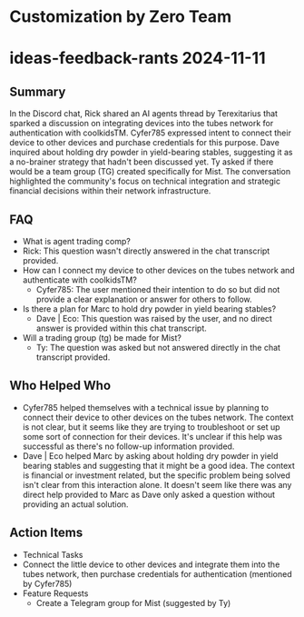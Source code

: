 # Customization by Zero Team

# ideas-feedback-rants 2024-11-11

## Summary
 In the Discord chat, Rick shared an AI agents thread by Terexitarius that sparked a discussion on integrating devices into the tubes network for authentication with coolkidsTM. Cyfer785 expressed intent to connect their device to other devices and purchase credentials for this purpose. Dave inquired about holding dry powder in yield-bearing stables, suggesting it as a no-brainer strategy that hadn't been discussed yet. Ty asked if there would be a team group (TG) created specifically for Mist. The conversation highlighted the community's focus on technical integration and strategic financial decisions within their network infrastructure.

## FAQ
 - What is agent trading comp?
  - Rick: This question wasn't directly answered in the chat transcript provided.
- How can I connect my device to other devices on the tubes network and authenticate with coolkidsTM?
  - Cyfer785: The user mentioned their intention to do so but did not provide a clear explanation or answer for others to follow.
- Is there a plan for Marc to hold dry powder in yield bearing stables?
  - Dave | Eco: This question was raised by the user, and no direct answer is provided within this chat transcript.
- Will a trading group (tg) be made for Mist?
  - Ty: The question was asked but not answered directly in the chat transcript provided.

## Who Helped Who
 - Cyfer785 helped themselves with a technical issue by planning to connect their device to other devices on the tubes network. The context is not clear, but it seems like they are trying to troubleshoot or set up some sort of connection for their devices. It's unclear if this help was successful as there's no follow-up information provided.
- Dave | Eco helped Marc by asking about holding dry powder in yield bearing stables and suggesting that it might be a good idea. The context is financial or investment related, but the specific problem being solved isn't clear from this interaction alone. It doesn't seem like there was any direct help provided to Marc as Dave only asked a question without providing an actual solution.

## Action Items
 - Technical Tasks
  - Connect the little device to other devices and integrate them into the tubes network, then purchase credentials for authentication (mentioned by Cyfer785)
- Feature Requests
  - Create a Telegram group for Mist (suggested by Ty)

